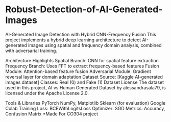 # Robust-Detection-of-AI-Generated-Images
AI-Generated Image Detection with Hybrid CNN-Frequency Fusion
This project implements a hybrid deep learning architecture to detect AI-generated images using spatial and frequency domain analysis, combined with adversarial training.

Architecture Highlights
Spatial Branch: CNN for spatial feature extraction
Frequency Branch: Uses FFT to extract frequency-based features
Fusion Module: Attention-based feature fusion
Adversarial Module: Gradient reversal layer for domain adaptation
Dataset
Source: [Kaggle AI-generated images dataset]
Classes: Real (0) and Fake (1)
Dataset License
The dataset used in this project, AI vs Human Generated Dataset by alessandrasala79, is licensed under the Apache License 2.0.

Tools & Libraries
PyTorch
NumPy, Matplotlib
Sklearn (for evaluation)
Google Colab
Training
Loss: BCEWithLogitsLoss
Optimizer: SGD
Metrics: Accuracy, Confusion Matrix
*Made For CO304 project
